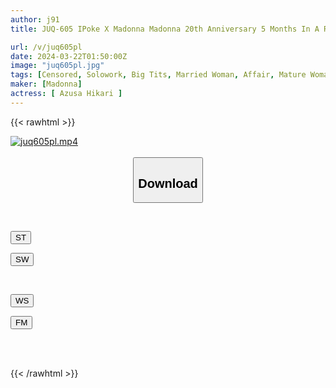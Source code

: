 ```yaml
---
author: j91
title: JUQ-605 IPoke X Madonna Madonna 20th Anniversary 5 Months In A Row! ! The 5th Miraculous Collaboration! ! ``I Want Your Wife To Pretend To Be My Lover...'' My Best Friend Begged Me To Lend Out My Beloved Wife, But This Was The Worst Outcome For Me... Azusa Hikari

url: /v/juq605pl
date: 2024-03-22T01:50:00Z
image: "juq605pl.jpg"
tags: [Censored, Solowork, Big Tits, Married Woman, Affair, Mature Woman, Cuckold	]
maker: [Madonna]
actress: [ Azusa Hikari ]
---
```



{{< rawhtml >}}

<div class="video" data-videoid="rJaXZryzrrFyoo">
    <a href="javascript:;">
        <img src="/v/juq605pl/juq605pl.jpg" width="WIDTH" height="HEIGHT" alt="juq605pl.mp4" loading="lazy">
    </a>
</div>

<script type="text/javascript" src="https://j91.asia/asset/on-demand-st.js"></script>

<br>
  <link rel="stylesheet" href="https://j91.asia/asset/bs5.css">
  
  <center>
  <button class="btn btn-primary" type="button" data-bs-toggle="collapse" data-bs-target=".multi-collapse" aria-expanded="false" aria-controls="multiCollapseExample1 multiCollapseExample2"><h2>Download</h2></button></center>
</p>
<div class="row">
  <div class="col">
    <div class="collapse multi-collapse" id="multiCollapseExample1">
      <div class="card card-body">
	      	      <br>
<div class="buttons">  
<p><a href="https://streamtape.to/v/rJaXZryzrrFyoo" target="_blank"><button class="btn-hover color-3"><i class="fa fa-download"></i> ST</button></a></p>
<p><a href="https://asnwish.com/449dtj4uvr2p" target="_blank"><button class="btn-hover color-2"><i class="fa fa-download"></i> SW</button></a></p></div>
    </div>
  </div>
</div>
  <div class="col">
    <div class="collapse multi-collapse" id="multiCollapseExample2">
      <div class="card card-body">
	      <br>
<div class="buttons">
<p><a href="https://wolfstream.tv/ys0ofixoxuc1"><button class="btn-hover color-9"><i class="fa fa-download"></i> WS</button></a></p>
<p><a href="https://filemoon.sx/d/3qh24oo7oht4"><button class="btn-hover color-8"><i class="fa fa-download"></i> FM</button></a></p></div>
<br><br>
      </div>
    </div>
  </div>
</div>

{{< /rawhtml >}}